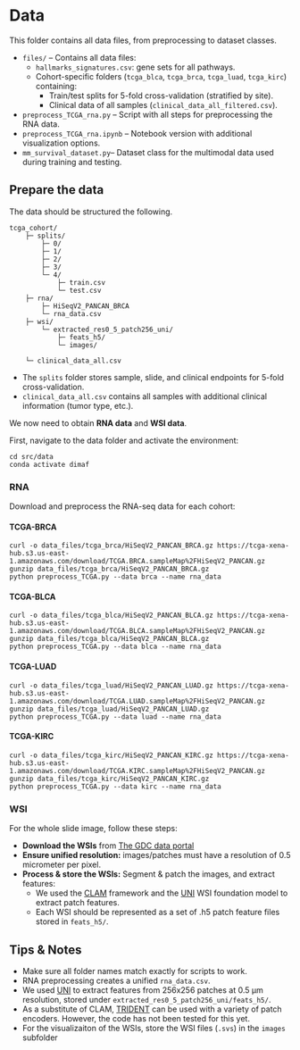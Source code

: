 # Data 

This folder contains all data files, from preprocessing to dataset classes.  

- `files/` – Contains all data files:  
  - `hallmarks_signatures.csv`: gene sets for all pathways.  
  - Cohort-specific folders (`tcga_blca`, `tcga_brca`, `tcga_luad`, `tcga_kirc`) containing:  
    - Train/test splits for 5-fold cross-validation (stratified by site).  
    - Clinical data of all samples (`clinical_data_all_filtered.csv`).  
- `preprocess_TCGA_rna.py` – Script with all steps for preprocessing the RNA data.  
- `preprocess_TCGA_rna.ipynb` – Notebook version with additional visualization options.  
- `mm_survival_dataset.py`– Dataset class for the multimodal data used during training and testing.  

## Prepare the data

The data should be structured the following.
```
tcga_cohort/ 
    ├─ splits/
        ├─ 0/
        ├─ 1/
        ├─ 2/
        ├─ 3/
        └─ 4/
            ├─ train.csv
            └─ test.csv
    ├─ rna/
        ├─ HiSeqV2_PANCAN_BRCA
        └─ rna_data.csv
    ├─ wsi/
        └─ extracted_res0_5_patch256_uni/
            ├─ feats_h5/
            └─ images/

    └─ clinical_data_all.csv
```

- The `splits` folder stores sample, slide, and clinical endpoints for 5-fold cross-validation.  
- `clinical_data_all.csv` contains all samples with additional clinical information (tumor type, etc.).  

We now need to obtain **RNA data** and **WSI data**.  

First, navigate to the data folder and activate the environment:

```
cd src/data
conda activate dimaf
```

### RNA
Download and preprocess the RNA-seq data for each cohort: 

#### TCGA-BRCA
```
curl -o data_files/tcga_brca/HiSeqV2_PANCAN_BRCA.gz https://tcga-xena-hub.s3.us-east-1.amazonaws.com/download/TCGA.BRCA.sampleMap%2FHiSeqV2_PANCAN.gz
gunzip data_files/tcga_brca/HiSeqV2_PANCAN_BRCA.gz
python preprocess_TCGA.py --data brca --name rna_data
```

#### TCGA-BLCA
```
curl -o data_files/tcga_blca/HiSeqV2_PANCAN_BLCA.gz https://tcga-xena-hub.s3.us-east-1.amazonaws.com/download/TCGA.BLCA.sampleMap%2FHiSeqV2_PANCAN.gz
gunzip data_files/tcga_blca/HiSeqV2_PANCAN_BLCA.gz
python preprocess_TCGA.py --data blca --name rna_data
```

#### TCGA-LUAD
```
curl -o data_files/tcga_luad/HiSeqV2_PANCAN_LUAD.gz https://tcga-xena-hub.s3.us-east-1.amazonaws.com/download/TCGA.LUAD.sampleMap%2FHiSeqV2_PANCAN.gz
gunzip data_files/tcga_luad/HiSeqV2_PANCAN_LUAD.gz
python preprocess_TCGA.py --data luad --name rna_data
```

#### TCGA-KIRC
```
curl -o data_files/tcga_kirc/HiSeqV2_PANCAN_KIRC.gz https://tcga-xena-hub.s3.us-east-1.amazonaws.com/download/TCGA.KIRC.sampleMap%2FHiSeqV2_PANCAN.gz
gunzip data_files/tcga_kirc/HiSeqV2_PANCAN_KIRC.gz
python preprocess_TCGA.py --data kirc --name rna_data
```

### WSI

For the whole slide image, follow these steps:
- **Download the WSIs** from [The GDC data portal](https://portal.gdc.cancer.gov)
- **Ensure unified resolution:** images/patches must have a resolution of 0.5 micrometer per pixel.
- **Process & store the WSIs:** Segment & patch the images, and extract features:
    - We used the [CLAM](https://github.com/mahmoodlab/CLAM) framework and the [UNI](https://github.com/mahmoodlab/UNI) WSI foundation model to extract patch features.
    - Each WSI should be represented as a set of .h5 patch feature files stored in `feats_h5/`.



## Tips & Notes
- Make sure all folder names match exactly for scripts to work.
- RNA preprocessing creates a unified `rna_data.csv`.
- We used [UNI](https://github.com/mahmoodlab/UNI) to extract features from 256x256 patches at 0.5 μm resolution, stored under `extracted_res0_5_patch256_uni/feats_h5/`.
- As a substitute of CLAM, [TRIDENT](https://github.com/mahmoodlab/TRIDENT) can be used with a variety of patch encoders. However, the code has not been tested for this yet.
- For the visualizaiton of the WSIs, store the WSI files (`.svs`) in the `images` subfolder